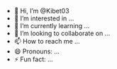 - 👋 Hi, I’m @Kibet03
- 👀 I’m interested in ...
- 🌱 I’m currently learning ...
- 💞️ I’m looking to collaborate on ...
- 📫 How to reach me ...
- 😄 Pronouns: ...
- ⚡ Fun fact: ...

<!---
Kibet03/Kibet03 is a ✨ special ✨ repository because its `Nockie.md` (this file) appears on your GitHub profile.
You can click the Preview link to take a look at your changes.
--->
